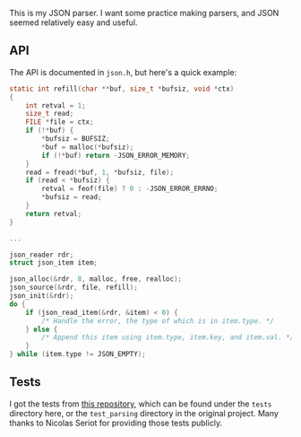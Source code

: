 This is my JSON parser. I want some practice making parsers, and JSON seemed
relatively easy and useful.

## API
The API is documented in `json.h`, but here's a quick example:
```c
static int refill(char **buf, size_t *bufsiz, void *ctx)
{
	int retval = 1;
	size_t read;
	FILE *file = ctx;
	if (!*buf) {
		*bufsiz = BUFSIZ;
		*buf = malloc(*bufsiz);
		if (!*buf) return -JSON_ERROR_MEMORY;
	}
	read = fread(*buf, 1, *bufsiz, file);
	if (read < *bufsiz) {
		retval = feof(file) ? 0 : -JSON_ERROR_ERRNO;
		*bufsiz = read;
	}
	return retval;
}

...

json_reader rdr;
struct json_item item;

json_alloc(&rdr, 8, malloc, free, realloc);
json_source(&rdr, file, refill);
json_init(&rdr);
do {
	if (json_read_item(&rdr, &item) < 0) {
		/* Handle the error, the type of which is in item.type. */
	} else {
		/* Append this item using item.type, item.key, and item.val. */
	}
} while (item.type != JSON_EMPTY);
```

## Tests
I got the tests from [this repository](https://github.com/nst/JSONTestSuite),
which can be found under the `tests` directory here, or the `test_parsing`
directory in the original project. Many thanks to Nicolas Seriot for providing
those tests publicly.
